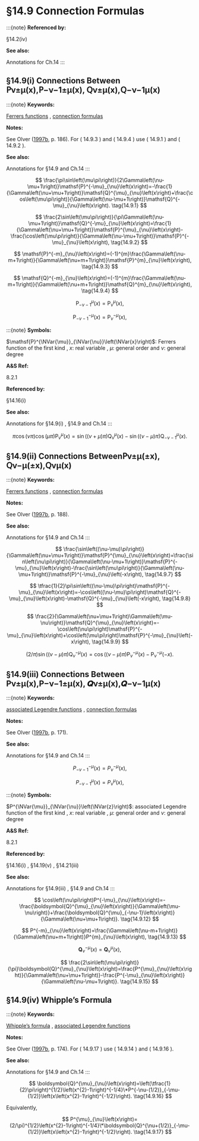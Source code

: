 # §14.9 Connection Formulas

:::{note}
**Referenced by:**

§14.2(iv)

**See also:**

Annotations for Ch.14
:::


## §14.9(i) Connections Between 𝖯ν±μ⁡(x),𝖯−ν−1±μ⁡(x), 𝖰ν±μ⁡(x),𝖰−ν−1μ⁡(x)

:::{note}
**Keywords:**

[Ferrers functions](http://dlmf.nist.gov/search/search?q=Ferrers%20functions) , [connection formulas](http://dlmf.nist.gov/search/search?q=connection%20formulas)

**Notes:**

See Olver ([1997b](./bib/O.html#bib1809 "Asymptotics and Special Functions"), p. 186). For ( 14.9.3 ) and ( 14.9.4 ) use ( 14.9.1 ) and ( 14.9.2 ).

**See also:**

Annotations for §14.9 and Ch.14
:::


<a id="E1"></a>
$$
\frac{\pi\sin\left(\mu\pi\right)}{2\Gamma\left(\nu-\mu+1\right)}\mathsf{P}^{-\mu}_{\nu}\left(x\right)=-\frac{1}{\Gamma\left(\nu+\mu+1\right)}\mathsf{Q}^{\mu}_{\nu}\left(x\right)+\frac{\cos\left(\mu\pi\right)}{\Gamma\left(\nu-\mu+1\right)}\mathsf{Q}^{-\mu}_{\nu}\left(x\right). \tag{14.9.1}
$$


<a id="E2"></a>
$$
\frac{2\sin\left(\mu\pi\right)}{\pi\Gamma\left(\nu-\mu+1\right)}\mathsf{Q}^{-\mu}_{\nu}\left(x\right)=\frac{1}{\Gamma\left(\nu+\mu+1\right)}\mathsf{P}^{\mu}_{\nu}\left(x\right)-\frac{\cos\left(\mu\pi\right)}{\Gamma\left(\nu-\mu+1\right)}\mathsf{P}^{-\mu}_{\nu}\left(x\right), \tag{14.9.2}
$$


<a id="E3"></a>
$$
\mathsf{P}^{-m}_{\nu}\left(x\right)=(-1)^{m}\frac{\Gamma\left(\nu-m+1\right)}{\Gamma\left(\nu+m+1\right)}\mathsf{P}^{m}_{\nu}\left(x\right), \tag{14.9.3}
$$


<a id="E4"></a>
$$
\mathsf{Q}^{-m}_{\nu}\left(x\right)=(-1)^{m}\frac{\Gamma\left(\nu-m+1\right)}{\Gamma\left(\nu+m+1\right)}\mathsf{Q}^{m}_{\nu}\left(x\right), \tag{14.9.4}
$$

<a id="E5"></a>

<a id="Ex1"></a>
$$
\displaystyle\mathsf{P}^{\mu}_{-\nu-1}\left(x\right) \displaystyle=\mathsf{P}^{\mu}_{\nu}\left(x\right), \tag{14.9.5}
$$

<a id="Ex2"></a>
$$
\displaystyle\mathsf{P}^{-\mu}_{-\nu-1}\left(x\right) \displaystyle=\mathsf{P}^{-\mu}_{\nu}\left(x\right),
$$

:::{note}
**Symbols:**

$\mathsf{P}^{\NVar{\mu}}_{\NVar{\nu}}\left(\NVar{x}\right)$: Ferrers function of the first kind , $x$: real variable , $\mu$: general order and $\nu$: general degree

**A&S Ref:**

8.2.1

**Referenced by:**

§14.16(i)

**See also:**

Annotations for §14.9(i) , §14.9 and Ch.14
:::


<a id="E6"></a>
$$
\pi\cos\left(\nu\pi\right)\cos\left(\mu\pi\right)\mathsf{P}^{\mu}_{\nu}\left(x\right)=\sin\left((\nu+\mu)\pi\right)\mathsf{Q}^{\mu}_{\nu}\left(x\right)-\sin\left((\nu-\mu)\pi\right)\mathsf{Q}^{\mu}_{-\nu-1}\left(x\right). \tag{14.9.6}
$$


## §14.9(ii) Connections Between𝖯ν±μ⁡(±x), 𝖰ν−μ⁡(±x),𝖰νμ⁡(x)

:::{note}
**Keywords:**

[Ferrers functions](http://dlmf.nist.gov/search/search?q=Ferrers%20functions) , [connection formulas](http://dlmf.nist.gov/search/search?q=connection%20formulas)

**Notes:**

See Olver ([1997b](./bib/O.html#bib1809 "Asymptotics and Special Functions"), p. 188).

**See also:**

Annotations for §14.9 and Ch.14
:::


<a id="E7"></a>
$$
\frac{\sin\left((\nu-\mu)\pi\right)}{\Gamma\left(\nu+\mu+1\right)}\mathsf{P}^{\mu}_{\nu}\left(x\right)=\frac{\sin\left(\nu\pi\right)}{\Gamma\left(\nu-\mu+1\right)}\mathsf{P}^{-\mu}_{\nu}\left(x\right)-\frac{\sin\left(\mu\pi\right)}{\Gamma\left(\nu-\mu+1\right)}\mathsf{P}^{-\mu}_{\nu}\left(-x\right), \tag{14.9.7}
$$


<a id="E8"></a>
$$
\tfrac{1}{2}\pi\sin\left((\nu-\mu)\pi\right)\mathsf{P}^{-\mu}_{\nu}\left(x\right)=-\cos\left((\nu-\mu)\pi\right)\mathsf{Q}^{-\mu}_{\nu}\left(x\right)-\mathsf{Q}^{-\mu}_{\nu}\left(-x\right), \tag{14.9.8}
$$


<a id="E9"></a>
$$
\frac{2}{\Gamma\left(\nu+\mu+1\right)\Gamma\left(\mu-\nu\right)}\mathsf{Q}^{\mu}_{\nu}\left(x\right)=-\cos\left(\nu\pi\right)\mathsf{P}^{-\mu}_{\nu}\left(x\right)+\cos\left(\mu\pi\right)\mathsf{P}^{-\mu}_{\nu}\left(-x\right), \tag{14.9.9}
$$


<a id="E10"></a>
$$
(2/\pi)\sin\left((\nu-\mu)\pi\right)\mathsf{Q}^{-\mu}_{\nu}\left(x\right)=\cos\left((\nu-\mu)\pi\right)\mathsf{P}^{-\mu}_{\nu}\left(x\right)-\mathsf{P}^{-\mu}_{\nu}\left(-x\right). \tag{14.9.10}
$$


## §14.9(iii) Connections Between Pν±μ⁡(x),P−ν−1±μ⁡(x), 𝑸ν±μ⁡(x),𝑸−ν−1μ⁡(x)

:::{note}
**Keywords:**

[associated Legendre functions](http://dlmf.nist.gov/search/search?q=associated%20Legendre%20functions) , [connection formulas](http://dlmf.nist.gov/search/search?q=connection%20formulas)

**Notes:**

See Olver ([1997b](./bib/O.html#bib1809 "Asymptotics and Special Functions"), p. 171).

**See also:**

Annotations for §14.9 and Ch.14
:::

<a id="E11"></a>

<a id="Ex3"></a>
$$
\displaystyle P^{-\mu}_{-\nu-1}\left(x\right) \displaystyle=P^{-\mu}_{\nu}\left(x\right), \tag{14.9.11}
$$

<a id="Ex4"></a>
$$
\displaystyle P^{\mu}_{-\nu-1}\left(x\right) \displaystyle=P^{\mu}_{\nu}\left(x\right),
$$

:::{note}
**Symbols:**

$P^{\NVar{\mu}}_{\NVar{\nu}}\left(\NVar{z}\right)$: associated Legendre function of the first kind , $x$: real variable , $\mu$: general order and $\nu$: general degree

**A&S Ref:**

8.2.1

**Referenced by:**

§14.16(i) , §14.19(v) , §14.21(iii)

**See also:**

Annotations for §14.9(iii) , §14.9 and Ch.14
:::


<a id="E12"></a>
$$
\cos\left(\nu\pi\right)P^{-\mu}_{\nu}\left(x\right)=-\frac{\boldsymbol{Q}^{\mu}_{\nu}\left(x\right)}{\Gamma\left(\mu-\nu\right)}+\frac{\boldsymbol{Q}^{\mu}_{-\nu-1}\left(x\right)}{\Gamma\left(\nu+\mu+1\right)}. \tag{14.9.12}
$$


<a id="E13"></a>
$$
P^{-m}_{\nu}\left(x\right)=\frac{\Gamma\left(\nu-m+1\right)}{\Gamma\left(\nu+m+1\right)}P^{m}_{\nu}\left(x\right), \tag{14.9.13}
$$


<a id="E14"></a>
$$
\boldsymbol{Q}^{-\mu}_{\nu}\left(x\right)=\boldsymbol{Q}^{\mu}_{\nu}\left(x\right), \tag{14.9.14}
$$


<a id="E15"></a>
$$
\frac{2\sin\left(\mu\pi\right)}{\pi}\boldsymbol{Q}^{\mu}_{\nu}\left(x\right)=\frac{P^{\mu}_{\nu}\left(x\right)}{\Gamma\left(\nu+\mu+1\right)}-\frac{P^{-\mu}_{\nu}\left(x\right)}{\Gamma\left(\nu-\mu+1\right)}. \tag{14.9.15}
$$


## §14.9(iv) Whipple’s Formula

:::{note}
**Keywords:**

[Whipple’s formula](http://dlmf.nist.gov/search/search?q=Whipple%20formula) , [associated Legendre functions](http://dlmf.nist.gov/search/search?q=associated%20Legendre%20functions)

**Notes:**

See Olver ([1997b](./bib/O.html#bib1809 "Asymptotics and Special Functions"), p. 174). For ( 14.9.17 ) use ( 14.9.14 ) and ( 14.9.16 ).

**See also:**

Annotations for §14.9 and Ch.14
:::


<a id="E16"></a>
$$
\boldsymbol{Q}^{\mu}_{\nu}\left(x\right)=\left(\tfrac{1}{2}\pi\right)^{1/2}\left(x^{2}-1\right)^{-1/4}\*P^{-\nu-(1/2)}_{-\mu-(1/2)}\left(x\left(x^{2}-1\right)^{-1/2}\right). \tag{14.9.16}
$$

Equivalently,


<a id="E17"></a>
$$
P^{\mu}_{\nu}\left(x\right)=(2/\pi)^{1/2}\left(x^{2}-1\right)^{-1/4}\*\boldsymbol{Q}^{\nu+(1/2)}_{-\mu-(1/2)}\left(x\left(x^{2}-1\right)^{-1/2}\right). \tag{14.9.17}
$$
